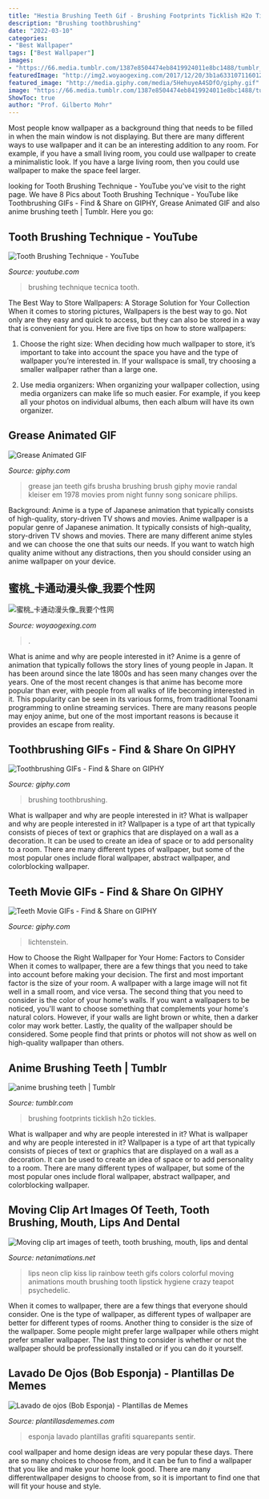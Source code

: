 ```yaml
---
title: "Hestia Brushing Teeth Gif - Brushing Footprints Ticklish H2o Tickles"
description: "Brushing toothbrushing"
date: "2022-03-10"
categories:
- "Best Wallpaper"
tags: ["Best Wallpaper"]
images:
- "https://66.media.tumblr.com/1387e8504474eb8419924011e8bc1488/tumblr_ohs63qIx0R1vpbklao2_500.gif"
featuredImage: "http://img2.woyaogexing.com/2017/12/20/3b1a633107116012!360x360_big.jpg"
featured_image: "http://media.giphy.com/media/5HehuyeA4SDfO/giphy.gif"
image: "https://66.media.tumblr.com/1387e8504474eb8419924011e8bc1488/tumblr_ohs63qIx0R1vpbklao2_500.gif"
ShowToc: true
author: "Prof. Gilberto Mohr"
---
```



Most people know wallpaper as a background thing that needs to be filled in when the main window is not displaying. But there are many different ways to use wallpaper and it can be an interesting addition to any room. For example, if you have a small living room, you could use wallpaper to create a minimalistic look. If you have a large living room, then you could use wallpaper to make the space feel larger.

	

		
looking for Tooth Brushing Technique - YouTube you've visit to the right page. We have 8 Pics about Tooth Brushing Technique - YouTube like Toothbrushing GIFs - Find &amp; Share on GIPHY, Grease Animated GIF and also anime brushing teeth | Tumblr. Here you go:
		
    
## Tooth Brushing Technique - YouTube

<img loading=lazy src="https://i.ytimg.com/vi/DxnGDuaBh-w/hqdefault.jpg" onerror="this.onerror=null;this.src='https://tse3.mm.bing.net/th?id=OIP.-QHD4_4pAdLbOtiswAM6VQHaFj&amp;pid=15.1';" alt="Tooth Brushing Technique - YouTube">

_Source: youtube.com_

>brushing technique tecnica tooth. 

	

The Best Way to Store Wallpapers: A Storage Solution for Your Collection
When it comes to storing pictures, Wallpapers is the best way to go. Not only are they easy and quick to access, but they can also be stored in a way that is convenient for you. Here are five tips on how to store wallpapers:
1) Choose the right size: When deciding how much wallpaper to store, it’s important to take into account the space you have and the type of wallpaper you’re interested in. If your wallspace is small, try choosing a smaller wallpaper rather than a large one.

2) Use media organizers: When organizing your wallpaper collection, using media organizers can make life so much easier. For example, if you keep all your photos on individual albums, then each album will have its own organizer.

    
## Grease Animated GIF

<img loading=lazy src="http://media.giphy.com/media/5HehuyeA4SDfO/giphy.gif" onerror="this.onerror=null;this.src='https://tse4.mm.bing.net/th?id=OIP.7efbOdhisybKf02vop5s5gHaDJ&amp;pid=15.1';" alt="Grease Animated GIF">

_Source: giphy.com_

>grease jan teeth gifs brusha brushing brush giphy movie randal kleiser em 1978 movies prom night funny song sonicare philips. 

	

Background: Anime is a type of Japanese animation that typically consists of high-quality, story-driven TV shows and movies.
Anime wallpaper is a popular genre of Japanese animation. It typically consists of high-quality, story-driven TV shows and movies. There are many different anime styles and we can choose the one that suits our needs. If you want to watch high quality anime without any distractions, then you should consider using an anime wallpaper on your device.

    
## 蜜桃_卡通动漫头像_我要个性网

<img loading=lazy src="http://img2.woyaogexing.com/2017/12/20/3b1a633107116012!360x360_big.jpg" onerror="this.onerror=null;this.src='https://tse1.mm.bing.net/th?id=OIP.4QVYDW3Wyn3Vq_vcWq8KGwAAAA&amp;pid=15.1';" alt="蜜桃_卡通动漫头像_我要个性网">

_Source: woyaogexing.com_

>. 

	

What is anime and why are people interested in it?
Anime is a genre of animation that typically follows the story lines of young people in Japan. It has been around since the late 1800s and has seen many changes over the years. One of the most recent changes is that anime has become more popular than ever, with people from all walks of life becoming interested in it. This popularity can be seen in its various forms, from traditional Toonami programming to online streaming services. There are many reasons people may enjoy anime, but one of the most important reasons is because it provides an escape from reality.

    
## Toothbrushing GIFs - Find &amp; Share On GIPHY

<img loading=lazy src="https://media0.giphy.com/media/d7Yuy5DIzfziHLj5l3/giphy.gif" onerror="this.onerror=null;this.src='https://tse4.mm.bing.net/th?id=OIP.dG_iuU4pNTPG3Lxs4WoDUgHaEK&amp;pid=15.1';" alt="Toothbrushing GIFs - Find &amp; Share on GIPHY">

_Source: giphy.com_

>brushing toothbrushing. 

	

What is wallpaper and why are people interested in it?
What is wallpaper and why are people interested in it?
Wallpaper is a type of art that typically consists of pieces of text or graphics that are displayed on a wall as a decoration. It can be used to create an idea of space or to add personality to a room. There are many different types of wallpaper, but some of the most popular ones include floral wallpaper, abstract wallpaper, and colorblocking wallpaper.

    
## Teeth Movie GIFs - Find &amp; Share On GIPHY

<img loading=lazy src="https://media.giphy.com/media/zXYAKXjZ2RYgo/giphy.gif" onerror="this.onerror=null;this.src='https://tse3.mm.bing.net/th?id=OIP.C_4f9HRh0fpqY68-OFxCFgHaEH&amp;pid=15.1';" alt="Teeth Movie GIFs - Find &amp; Share on GIPHY">

_Source: giphy.com_

>lichtenstein. 

	

How to Choose the Right Wallpaper for Your Home: Factors to Consider
When it comes to wallpaper, there are a few things that you need to take into account before making your decision. The first and most important factor is the size of your room. A wallpaper with a large image will not fit well in a small room, and vice versa. 
The second thing that you need to consider is the color of your home's walls. If you want a wallpapers to be noticed, you'll want to choose something that complements your home's natural colors. However, if your walls are light brown or white, then a darker color may work better. 
Lastly, the quality of the wallpaper should be considered. Some people find that prints or photos will not show as well on high-quality wallpaper than others.

    
## Anime Brushing Teeth | Tumblr

<img loading=lazy src="https://66.media.tumblr.com/1387e8504474eb8419924011e8bc1488/tumblr_ohs63qIx0R1vpbklao2_500.gif" onerror="this.onerror=null;this.src='https://tse2.mm.bing.net/th?id=OIP.AcpYpLqB2rmrmvcbtA6O0wHaEK&amp;pid=15.1';" alt="anime brushing teeth | Tumblr">

_Source: tumblr.com_

>brushing footprints ticklish h2o tickles. 

	

What is wallpaper and why are people interested in it?
What is wallpaper and why are people interested in it?
Wallpaper is a type of art that typically consists of pieces of text or graphics that are displayed on a wall as a decoration. It can be used to create an idea of space or to add personality to a room. There are many different types of wallpaper, but some of the most popular ones include floral wallpaper, abstract wallpaper, and colorblocking wallpaper.

    
## Moving Clip Art Images Of Teeth, Tooth Brushing, Mouth, Lips And Dental

<img loading=lazy src="https://www.netanimations.net/ColourfulLips.gif" onerror="this.onerror=null;this.src='https://tse2.mm.bing.net/th?id=OIP.26utnX35n9YeOgbVxsp2NgHaJ4&amp;pid=15.1';" alt="Moving clip art images of teeth, tooth brushing, mouth, lips and dental">

_Source: netanimations.net_

>lips neon clip kiss lip rainbow teeth gifs colors colorful moving animations mouth brushing tooth lipstick hygiene crazy teapot psychedelic. 

	

When it comes to wallpaper, there are a few things that everyone should consider. One is the type of wallpaper, as different types of wallpaper are better for different types of rooms. Another thing to consider is the size of the wallpaper. Some people might prefer large wallpaper while others might prefer smaller wallpaper. The last thing to consider is whether or not the wallpaper should be professionally installed or if you can do it yourself.

    
## Lavado De Ojos (Bob Esponja) - Plantillas De Memes

<img loading=lazy src="https://plantillasdememes.com/img/plantillas/lavado-de-ojos-bob-esponja01592716604.jpg" onerror="this.onerror=null;this.src='https://tse3.mm.bing.net/th?id=OIP.klf__sO2gtGhWCFeRmzF9gHaEK&amp;pid=15.1';" alt="Lavado de ojos (Bob Esponja) - Plantillas de Memes">

_Source: plantillasdememes.com_

>esponja lavado plantillas grafiti squarepants sentir. 

	

cool wallpaper and home design ideas are very popular these days. There are so many choices to choose from, and it can be fun to find a wallpaper that you like and make your home look good. There are many differentwallpaper designs to choose from, so it is important to find one that will fit your house and style.

